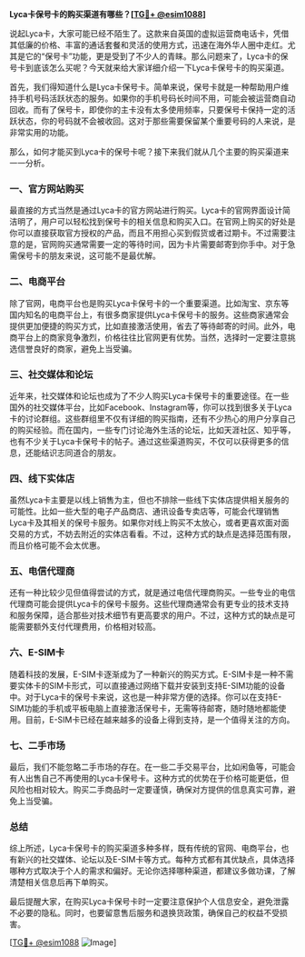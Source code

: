**Lyca卡保号卡的购买渠道有哪些？[[TG💪+ @esim1088](https://t.me/s/esim1088)]**

说起Lyca卡，大家可能已经不陌生了。这款来自英国的虚拟运营商电话卡，凭借其低廉的价格、丰富的通话套餐和灵活的使用方式，迅速在海外华人圈中走红。尤其是它的“保号卡”功能，更是受到了不少人的青睐。那么问题来了，Lyca卡的保号卡到底该怎么买呢？今天就来给大家详细介绍一下Lyca卡保号卡的购买渠道。

首先，我们得知道什么是Lyca卡保号卡。简单来说，保号卡就是一种帮助用户维持手机号码活跃状态的服务。如果你的手机号码长时间不用，可能会被运营商自动回收。而有了保号卡，即使你的主卡没有太多使用频率，只要保号卡保持一定的活跃状态，你的号码就不会被收回。这对于那些需要保留某个重要号码的人来说，是非常实用的功能。

那么，如何才能买到Lyca卡的保号卡呢？接下来我们就从几个主要的购买渠道来一一分析。

### 一、官方网站购买

最直接的方式当然是通过Lyca卡的官方网站进行购买。Lyca卡的官网界面设计简洁明了，用户可以轻松找到保号卡的相关信息和购买入口。在官网上购买的好处是你可以直接获取官方授权的产品，而且不用担心买到假货或者过期卡。不过需要注意的是，官网购买通常需要一定的等待时间，因为卡片需要邮寄到你手中。对于急需保号卡的朋友来说，这可能不是最优解。

### 二、电商平台

除了官网，电商平台也是购买Lyca卡保号卡的一个重要渠道。比如淘宝、京东等国内知名的电商平台上，有很多商家提供Lyca卡保号卡的服务。这些商家通常会提供更加便捷的购买方式，比如直接激活使用，省去了等待邮寄的时间。此外，电商平台上的商家竞争激烈，价格往往比官网更有优势。当然，选择时一定要注意挑选信誉良好的商家，避免上当受骗。

### 三、社交媒体和论坛

近年来，社交媒体和论坛也成为了不少人购买Lyca卡保号卡的重要途径。在一些国外的社交媒体平台，比如Facebook、Instagram等，你可以找到很多关于Lyca卡的讨论群组。这些群组里不仅有详细的购买指南，还有不少热心的用户分享自己的购买经验。而在国内，一些专门讨论海外生活的论坛，比如天涯社区、知乎等，也有不少关于Lyca卡保号卡的帖子。通过这些渠道购买，不仅可以获得更多的信息，还能结识志同道合的朋友。

### 四、线下实体店

虽然Lyca卡主要是以线上销售为主，但也不排除一些线下实体店提供相关服务的可能性。比如一些大型的电子产品商店、通讯设备专卖店等，可能会代理销售Lyca卡及其相关的保号卡服务。如果你对线上购买不太放心，或者更喜欢面对面交易的方式，不妨去附近的实体店看看。不过，这种方式的缺点是选择范围有限，而且价格可能不会太优惠。

### 五、电信代理商

还有一种比较少见但值得尝试的方式，就是通过电信代理商购买。一些专业的电信代理商可能会提供Lyca卡的保号卡服务。这些代理商通常会有更专业的技术支持和服务保障，适合那些对技术细节有更高要求的用户。不过，这种方式的缺点是可能需要额外支付代理费用，价格相对较高。

### 六、E-SIM卡

随着科技的发展，E-SIM卡逐渐成为了一种新兴的购买方式。E-SIM卡是一种不需要实体卡的SIM卡形式，可以直接通过网络下载并安装到支持E-SIM功能的设备中。对于Lyca卡的保号卡来说，这也是一种非常方便的选择。你可以在支持E-SIM功能的手机或平板电脑上直接激活保号卡，无需等待邮寄，随时随地都能使用。目前，E-SIM卡已经在越来越多的设备上得到支持，是一个值得关注的方向。

### 七、二手市场

最后，我们不能忽略二手市场的存在。在一些二手交易平台，比如闲鱼等，可能会有人出售自己不再使用的Lyca卡保号卡。这种方式的优势在于价格可能更低，但风险也相对较大。购买二手商品时一定要谨慎，确保对方提供的信息真实可靠，避免上当受骗。

### 总结

综上所述，Lyca卡保号卡的购买渠道多种多样，既有传统的官网、电商平台，也有新兴的社交媒体、论坛以及E-SIM卡等方式。每种方式都有其优缺点，具体选择哪种方式取决于个人的需求和偏好。无论你选择哪种渠道，都建议多做功课，了解清楚相关信息后再下单购买。

最后提醒大家，在购买Lyca卡保号卡时一定要注意保护个人信息安全，避免泄露不必要的隐私。同时，也要留意售后服务和退换货政策，确保自己的权益不受损害。

[[TG💪+ @esim1088](https://t.me/s/esim1088) ![Image](https://i.postimg.cc/4NQfJmqS/Snipaste-2025-05-13-00-14-12.png)]